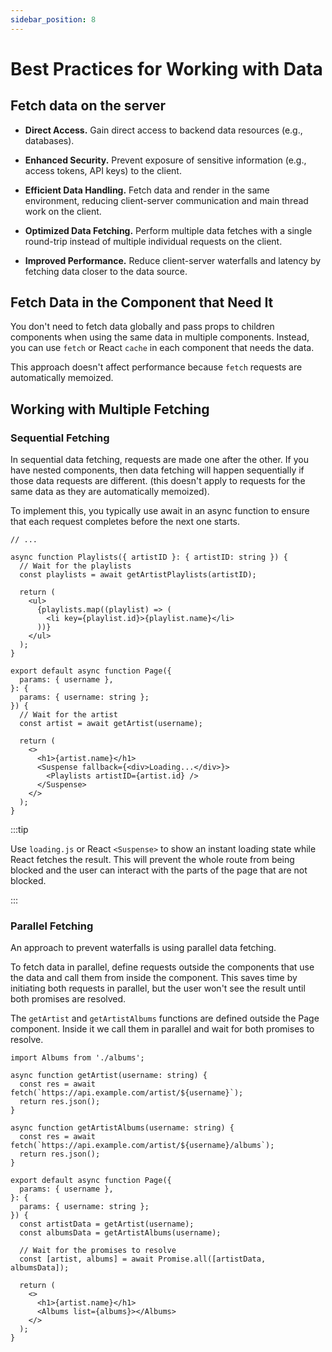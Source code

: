 ```yaml
---
sidebar_position: 8
---
```


# Best Practices for Working with Data

## Fetch data on the server

- **Direct Access.** Gain direct access to backend data resources (e.g.,
  databases).

- **Enhanced Security.** Prevent exposure of sensitive information (e.g., access
  tokens, API keys) to the client.

- **Efficient Data Handling.** Fetch data and render in the same environment,
  reducing client-server communication and main thread work on the client.

- **Optimized Data Fetching.** Perform multiple data fetches with a single
  round-trip instead of multiple individual requests on the client.

- **Improved Performance.** Reduce client-server waterfalls and latency by
  fetching data closer to the data source.

## Fetch Data in the Component that Need It

You don't need to fetch data globally and pass props to children components when
using the same data in multiple components. Instead, you can use `fetch` or
React `cache` in each component that needs the data.

This approach doesn't affect performance because `fetch` requests are
automatically memoized.

## Working with Multiple Fetching

### Sequential Fetching

In sequential data fetching, requests are made one after the other. If you have
nested components, then data fetching will happen sequentially if those data
requests are different. (this doesn't apply to requests for the same data as
they are automatically memoized).

To implement this, you typically use await in an async function to ensure that
each request completes before the next one starts.

```tsx
// ...

async function Playlists({ artistID }: { artistID: string }) {
  // Wait for the playlists
  const playlists = await getArtistPlaylists(artistID);

  return (
    <ul>
      {playlists.map((playlist) => (
        <li key={playlist.id}>{playlist.name}</li>
      ))}
    </ul>
  );
}

export default async function Page({
  params: { username },
}: {
  params: { username: string };
}) {
  // Wait for the artist
  const artist = await getArtist(username);

  return (
    <>
      <h1>{artist.name}</h1>
      <Suspense fallback={<div>Loading...</div>}>
        <Playlists artistID={artist.id} />
      </Suspense>
    </>
  );
}
```

:::tip

Use `loading.js` or React `<Suspense>` to show an instant loading state while
React fetches the result. This will prevent the whole route from being blocked
and the user can interact with the parts of the page that are not blocked.

:::

### Parallel Fetching

An approach to prevent waterfalls is using parallel data fetching.

To fetch data in parallel, define requests outside the components that use the
data and call them from inside the component. This saves time by initiating both
requests in parallel, but the user won't see the result until both promises are
resolved.

The `getArtist` and `getArtistAlbums` functions are defined outside the Page
component. Inside it we call them in parallel and wait for both promises to
resolve.

```tsx
import Albums from './albums';

async function getArtist(username: string) {
  const res = await fetch(`https://api.example.com/artist/${username}`);
  return res.json();
}

async function getArtistAlbums(username: string) {
  const res = await fetch(`https://api.example.com/artist/${username}/albums`);
  return res.json();
}

export default async function Page({
  params: { username },
}: {
  params: { username: string };
}) {
  const artistData = getArtist(username);
  const albumsData = getArtistAlbums(username);

  // Wait for the promises to resolve
  const [artist, albums] = await Promise.all([artistData, albumsData]);

  return (
    <>
      <h1>{artist.name}</h1>
      <Albums list={albums}></Albums>
    </>
  );
}
```
